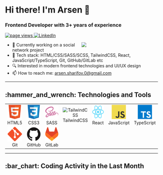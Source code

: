 <h1 align="left">Hi there! I'm Arsen 👋</h1>
<h3 align="left">Frontend Developer with 3+ years of experience</h3>

<p align="left">
  <a href="https://github.com/[YourGitHubUsername]">
    <img src="https://komarev.com/ghpvc/?username=Sharifov Arsen" alt="page views" />
  </a>
  <a href="https://linkedin.com/in/arsen-sharifov">
    <img alt="LinkedIn" src="https://img.shields.io/badge/-LinkedIn-blue?style=flat&logo=linkedin&logoColor=white">
  </a>
</p>

<a href="https://github.com/[YourGitHubUsername]">
  <img src="https://github-readme-stats.vercel.app/api?username=[YourGitHubUsername]&show_icons=true&theme=dracula" align="right" width="50%"/>
</a>

- 🌱 Currently working on a social network project
- 💼 Tech stack: HTML/CSS/SASS/SCSS, TailwindCSS, React, JavaScript/TypeScript, Git, GitHub/GitLab etc
- 🔍 Interested in modern frontend technologies and UI/UX design
- 📫 How to reach me: arsen.sharifov.0@gmail.com

---

<h2 align="left">:hammer_and_wrench: Technologies and Tools</h2>

<table>
  <tr>
    <td align="center" width="96">
      <img src="https://raw.githubusercontent.com/devicons/devicon/master/icons/html5/html5-original.svg" width="48" height="48" alt="HTML5" />
      <br>HTML5
    </td>
    <td align="center" width="96">
      <img src="https://raw.githubusercontent.com/devicons/devicon/master/icons/css3/css3-original.svg" width="48" height="48" alt="CSS3" />
      <br>CSS3
    </td>
    <td align="center" width="96">
      <img src="https://raw.githubusercontent.com/devicons/devicon/master/icons/sass/sass-original.svg" width="48" height="48" alt="SASS" />
      <br>SASS
    </td>
   <td align="center" width="96">
      <img src="https://cdn.jsdelivr.net/gh/devicons/devicon/icons/tailwindcss/tailwindcss-plain.svg" width="48" height="48" alt="TailwindCSS" />
      <br>TailwindCSS
    </td>
    <td align="center" width="96">
      <img src="https://raw.githubusercontent.com/devicons/devicon/master/icons/react/react-original.svg" width="48" height="48" alt="React" />
      <br>React
    </td>
    <td align="center" width="96">
      <img src="https://raw.githubusercontent.com/devicons/devicon/master/icons/javascript/javascript-original.svg" width="48" height="48" alt="JavaScript" />
      <br>JavaScript
    </td>
    <td align="center" width="96">
      <img src="https://raw.githubusercontent.com/devicons/devicon/master/icons/typescript/typescript-original.svg" width="48" height="48" alt="TypeScript" />
      <br>TypeScript
    </td>
  </tr>
  <tr>
    <td align="center" width="96">
      <img src="https://raw.githubusercontent.com/devicons/devicon/master/icons/git/git-original.svg" width="48" height="48" alt="Git" />
      <br>Git
    </td>
    <td align="center" width="96">
      <img src="https://raw.githubusercontent.com/devicons/devicon/master/icons/github/github-original.svg" width="48" height="48" alt="GitHub" />
      <br>GitHub
    </td>
    <td align="center" width="96">
      <img src="https://raw.githubusercontent.com/devicons/devicon/master/icons/gitlab/gitlab-original.svg" width="48" height="48" alt="GitLab" />
      <br>GitLab
    </td>
  </tr>
</table>

---

<h2 align="left">:bar_chart: Coding Activity in the Last Month</h2>

<!--START_SECTION:waka-->
<!--END_SECTION:waka-->
